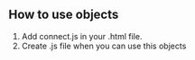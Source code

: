 ## How to use objects

1. Add connect.js in your .html file.
2. Create .js file when you can use this objects